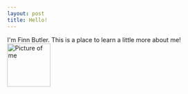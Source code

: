 ```yaml
---
layout: post
title: Hello!
---
```

I'm Finn Butler. This is a place to learn a little more about me!
<img src="{{finnbutlerchem.github.io}}/images/IMG_0036.jpg" alt="Picture of me" width="100" 
style="float: left; margin-top: 0px; margin-right: 10px" />
